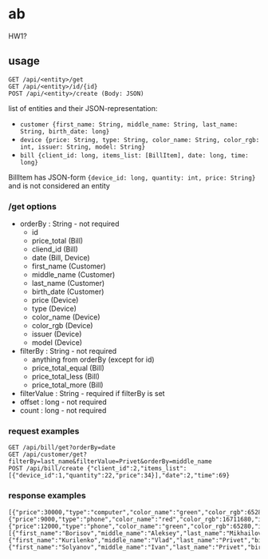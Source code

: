 # ab

HW1?

## usage

```
GET /api/<entity>/get
GET /api/<entity>/id/{id}
POST /api/<entity>/create (Body: JSON)
```
list of entities and their JSON-representation:
* `customer {first_name: String, middle_name: String, last_name: String, birth_date: long}`
* `device {price: String, type: String, color_name: String, color_rgb: int, issuer: String, model: String}`
* `bill {client_id: long, items_list: [BillItem], date: long, time: long}`

BillItem has JSON-form `{device_id: long, quantity: int, price: String}` and is not considered an entity

### /get options
* orderBy : String - not required
  * id
  * price_total (Bill)
  * cliend_id (Bill)
  * date (Bill, Device)
  * first_name (Customer)
  * middle_name (Customer)
  * last_name (Customer)
  * birth_date (Customer)
  * price (Device)
  * type (Device)
  * color_name (Device)
  * color_rgb (Device)
  * issuer (Device)
  * model (Device)
* filterBy : String - not required
  * anything from orderBy (except for id)
  * price_total_equal (Bill)
  * price_total_less (Bill)
  * price_total_more (Bill)
* filterValue : String - required if filterBy is set
* offset : long - not required
* count : long - not required

### request examples

```
GET /api/bill/get?orderBy=date
GET /api/customer/get?filterBy=last_name&filterValue=Privet&orderBy=middle_name
POST /api/bill/create {"client_id":2,"items_list":[{"device_id":1,"quantity":22,"price":34}],"date":2,"time":69}
```
### response examples
```
[{"price":30000,"type":"computer","color_name":"green","color_rgb":65280,"issuer":"Sony","model":"B","id":0},{"price":9000,"type":"phone","color_name":"red","color_rgb":16711680,"issuer":"Sony","model":"A","id":1},{"price":12000,"type":"phone","color_name":"green","color_rgb":65280,"issuer":"Samsung","model":"C","id":2}]
[{"first_name":"Borisov","middle_name":"Aleksey","last_name":"Mikhailovich","birth_date":100,"id":0},{"first_name":"Kurilenko","middle_name":"Vlad","last_name":"Privet","birth_date":90,"id":1},{"first_name":"Solyanov","middle_name":"Ivan","last_name":"Privet","birth_date":200,"id":2}]
```